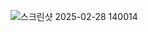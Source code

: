 ![스크린샷 2025-02-28 140014](https://github.com/user-attachments/assets/f83518a3-c647-426b-9eec-247b7bd55513)
